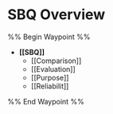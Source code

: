 # SBQ Overview

%% Begin Waypoint %%
- **[[SBQ]]**
	- [[Comparison]]
	- [[Evaluation]]
	- [[Purpose]]
	- [[Reliabilit]]

%% End Waypoint %%